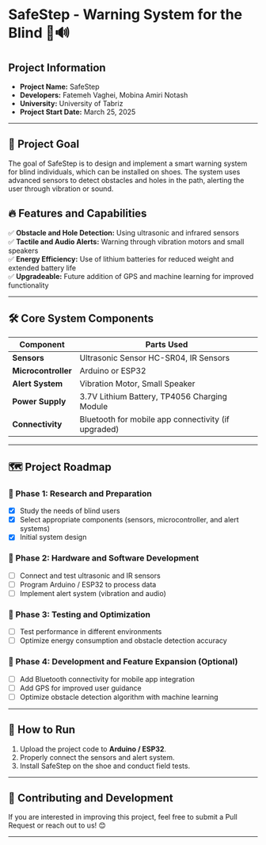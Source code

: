 # SafeStep - Warning System for the Blind 👟🔊

## Project Information
- **Project Name:** SafeStep  
- **Developers:** Fatemeh Vaghei, Mobina Amiri Notash  
- **University:** University of Tabriz  
- **Project Start Date:** March 25, 2025  

---

## 🎯 Project Goal  
The goal of SafeStep is to design and implement a smart warning system for blind individuals,
which can be installed on shoes. The system uses advanced sensors to detect obstacles and holes in the path,
alerting the user through vibration or sound.

## 🔥 Features and Capabilities
✅ **Obstacle and Hole Detection:** Using ultrasonic and infrared sensors  
✅ **Tactile and Audio Alerts:** Warning through vibration motors and small speakers  
✅ **Energy Efficiency:** Use of lithium batteries for reduced weight and extended battery life  
✅ **Upgradeable:** Future addition of GPS and machine learning for improved functionality  

---

## 🛠️ Core System Components  
| Component | Parts Used |
|-----------|------------|
| **Sensors** | Ultrasonic Sensor HC-SR04, IR Sensors |
| **Microcontroller** | Arduino or ESP32 |
| **Alert System** | Vibration Motor, Small Speaker |
| **Power Supply** | 3.7V Lithium Battery, TP4056 Charging Module |
| **Connectivity** | Bluetooth for mobile app connectivity (if upgraded) |

---

## 🗺️ Project Roadmap  
### **🔹 Phase 1: Research and Preparation**
- [x] Study the needs of blind users  
- [x] Select appropriate components (sensors, microcontroller, and alert systems)  
- [x] Initial system design  

### **🔹 Phase 2: Hardware and Software Development**
- [ ] Connect and test ultrasonic and IR sensors  
- [ ] Program Arduino / ESP32 to process data  
- [ ] Implement alert system (vibration and audio)  

### **🔹 Phase 3: Testing and Optimization**
- [ ] Test performance in different environments  
- [ ] Optimize energy consumption and obstacle detection accuracy  

### **🔹 Phase 4: Development and Feature Expansion (Optional)**
- [ ] Add Bluetooth connectivity for mobile app integration  
- [ ] Add GPS for improved user guidance  
- [ ] Optimize obstacle detection algorithm with machine learning  

---

## 📌 How to Run  
1. Upload the project code to **Arduino / ESP32**.  
2. Properly connect the sensors and alert system.  
3. Install SafeStep on the shoe and conduct field tests.  

---

## 📢 Contributing and Development  
If you are interested in improving this project, feel free to submit a Pull Request or reach out to us! 😊  

---
